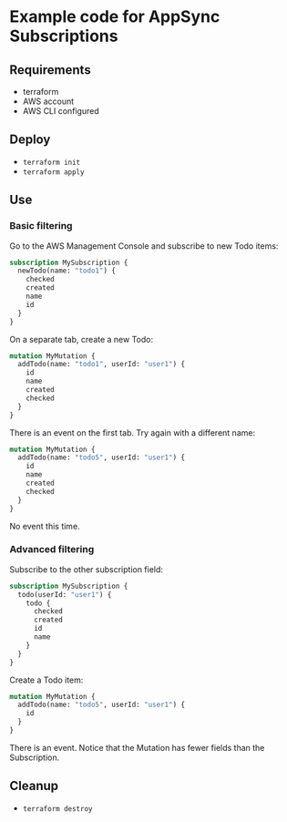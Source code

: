 # Example code for AppSync Subscriptions

## Requirements

* terraform
* AWS account
* AWS CLI configured

## Deploy

* ```terraform init```
* ```terraform apply```

## Use

### Basic filtering

Go to the AWS Management Console and subscribe to new Todo items:

```graphql
subscription MySubscription {
  newTodo(name: "todo1") {
    checked
    created
    name
    id
  }
}
```

On a separate tab, create a new Todo:

```graphql
mutation MyMutation {
  addTodo(name: "todo1", userId: "user1") {
    id
    name
    created
    checked
  }
}
```

There is an event on the first tab. Try again with a different name:

```graphql
mutation MyMutation {
  addTodo(name: "todo5", userId: "user1") {
    id
    name
    created
    checked
  }
}
```

No event this time.

### Advanced filtering

Subscribe to the other subscription field:

```graphql
subscription MySubscription {
  todo(userId: "user1") {
    todo {
      checked
      created
      id
      name
    }
  }
}
```

Create a Todo item:

```graphql
mutation MyMutation {
  addTodo(name: "todo5", userId: "user1") {
    id
  }
}
```

There is an event. Notice that the Mutation has fewer fields than the Subscription.

## Cleanup

* ```terraform destroy```
